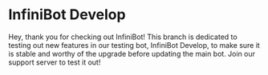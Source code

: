 # InfiniBot Develop
Hey, thank you for checking out InfiniBot!
This branch is dedicated to testing out new features in our testing bot, InfiniBot Develop, to make sure it is stable and worthy of the upgrade before updating the main bot. 
Join our support server to test it out!
